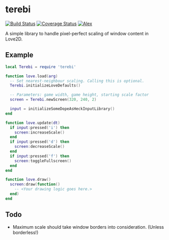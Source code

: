 terebi
======

[![Build Status](https://travis-ci.org/oniietzschan/terebi.svg?branch=master)](https://travis-ci.org/oniietzschan/terebi)
[![Coverage Status](https://coveralls.io/repos/github/oniietzschan/terebi/badge.svg?branch=master)](https://coveralls.io/github/oniietzschan/terebi?branch=master)
[![Alex](https://img.shields.io/badge/alex-never_racist-brightgreen.svg)](http://alexjs.com/)

A simple library to handle pixel-perfect scaling of window content in Love2D.

Example
-------

```lua
local Terebi = require 'terebi'

function love.load(arg)
  -- Set nearest-neighbour scaling. Calling this is optional.
  Terebi.initializeLoveDefaults()

  -- Parameters: game width, game height, starting scale factor
  screen = Terebi.newScreen(320, 240, 2)

  input = initializeSomeDopeAsHeckInputLibrary()
end

function love.update(dt)
  if input:pressed('i') then
    screen:increaseScale()
  end
  if input:pressed('d') then
    screen:decreaseScale()
  end
  if input:pressed('f') then
    screen:toggleFullscreen()
  end
end

function love.draw()
  screen:draw(function()
    -- <Your drawing logic goes here.>
  end)
end

```

Todo
----

* Maximum scale should take window borders into consideration. (Unless borderless!)
